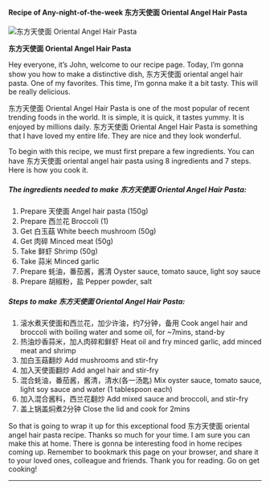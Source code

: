             

#### Recipe of Any-night-of-the-week 东方天使面 Oriental Angel Hair Pasta

![东方天使面 Oriental Angel Hair Pasta](https://img-global.cpcdn.com/recipes/5a342d266209e0d6/751x532cq70/%e4%b8%9c%e6%96%b9%e5%a4%a9%e4%bd%bf%e9%9d%a2-oriental-angel-hair-pasta-recipe-main-photo.jpg)

**东方天使面 Oriental Angel Hair Pasta**

Hey everyone, it’s John, welcome to our recipe page. Today, I’m gonna show you how to make a distinctive dish, 东方天使面 oriental angel hair pasta. One of my favorites. This time, I’m gonna make it a bit tasty. This will be really delicious.

东方天使面 Oriental Angel Hair Pasta is one of the most popular of recent trending foods in the world. It is simple, it is quick, it tastes yummy. It is enjoyed by millions daily. 东方天使面 Oriental Angel Hair Pasta is something that I have loved my entire life. They are nice and they look wonderful.

To begin with this recipe, we must first prepare a few ingredients. You can have 东方天使面 oriental angel hair pasta using 8 ingredients and 7 steps. Here is how you cook it.

##### The ingredients needed to make 东方天使面 Oriental Angel Hair Pasta:

1.  Prepare 天使面 Angel hair pasta (150g)
2.  Prepare 西兰花 Broccoli (1)
3.  Get 白玉菇 White beech mushroom (50g)
4.  Get 肉碎 Minced meat (50g)
5.  Take 鲜虾 Shrimp (50g)
6.  Take 蒜米 Minced garlic
7.  Prepare 蚝油，番茄酱，酱清 Oyster sauce, tomato sauce, light soy sauce
8.  Prepare 胡椒粉，盐 Pepper powder, salt

##### Steps to make 东方天使面 Oriental Angel Hair Pasta:

1.  滚水煮天使面和西兰花，加少许油，约7分钟，备用 Cook angel hair and broccoli with boiling water and some oil, for ~7mins, stand-by
2.  热油炒香蒜米，加人肉碎和鲜虾 Heat oil and fry minced garlic, add minced meat and shrimp
3.  加白玉菇翻炒 Add mushrooms and stir-fry
4.  加入天使面翻炒 Add angel hair and stir-fry
5.  混合蚝油，番茄酱，酱清，清水(各一汤匙) Mix oyster sauce, tomato sauce, light soy sauce and water (1 tablespoon each)
6.  加入混合酱料，西兰花翻炒 Add mixed sauce and broccoli, and stir-fry
7.  盖上锅盖焖煮2分钟 Close the lid and cook for 2mins

So that is going to wrap it up for this exceptional food 东方天使面 oriental angel hair pasta recipe. Thanks so much for your time. I am sure you can make this at home. There is gonna be interesting food in home recipes coming up. Remember to bookmark this page on your browser, and share it to your loved ones, colleague and friends. Thank you for reading. Go on get cooking!

* * *